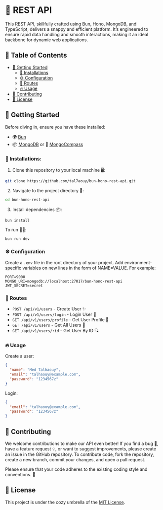 # 🚀 REST API

This REST API, skillfully crafted using Bun, Hono, MongoDB, and TypeScript, delivers a snappy and efficient platform. It’s engineered to ensure rapid data handling and smooth interactions, making it an ideal backbone for dynamic web applications.

## 📑 Table of Contents

- [🌟 Getting Started](#getting-started)
  - [🔧 Installations](#installations)
  - [⚙️ Configuration](#configuration)
  - [🔀 Routes](#routes)
  - [🔥 Usage](#usage)
- [🤝 Contributing](#contributing)
- [📄 License](#license)

## 🌟 Getting Started

Before diving in, ensure you have these installed:

- 🌍 [Bun](https://bun.sh)
- 📦 [MongoDB](https://mongodb.com) or 🧭 [MongoCompass](https://mongodb.com/products/compass)

### 🔧 Installations:

1. Clone this repository to your local machine 🖥️:

```bash
git clone https://github.com/tal7aouy/bun-hono-rest-api.git
```

2. Navigate to the project directory 📂:

```bash
cd bun-hono-rest-api
```

3. Install dependencies 📦:

```bash
bun install
```

To run 🏃‍♂️:

```bash
bun run dev
```

### ⚙️ Configuration

Create a `.env` file in the root directory of your project. Add environment-specific variables on new lines in the form of NAME=VALUE. For example:

```
PORT=9000
MONGO_URI=mongodb://localhost:27017/bun-hono-rest-api
JWT_SECRET=secret
```

### 🔀 Routes

- `POST /api/v1/users` - Create User ✨
- `POST /api/v1/users/login` - Login User 🔑
- `GET /api/v1/users/profile` - Get User Profile 📄
- `GET /api/v1/users` - Get All Users 👥
- `GET /api/v1/users/:id` - Get User By ID 🔍

### 🔥 Usage

Create a user:

```json
{
  "name": "Med Talhaouy",
  "email": "talhaouy@example.com",
  "password": "1234567z"
}
```

Login:

```json
{
  "email": "talhaouy@example.com",
  "password": "1234567z"
}
```

## 🤝 Contributing

We welcome contributions to make our API even better! If you find a bug 🐞, have a feature request 💡, or want to suggest improvements, please create an issue in the GitHub repository. To contribute code, fork the repository, create a new branch, commit your changes, and open a pull request.

Please ensure that your code adheres to the existing coding style and conventions. 📝

## 📄 License

This project is under the cozy umbrella of the [MIT License](LICENSE).
